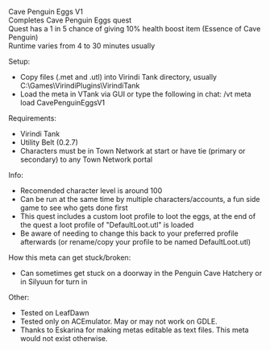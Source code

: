 Cave Penguin Eggs V1  
Completes Cave Penguin Eggs quest  
Quest has a 1 in 5 chance of giving 10% health boost item (Essence of Cave Penguin)  
Runtime varies from 4 to 30 minutes usually  

Setup:
- Copy files (.met and .utl) into Virindi Tank directory, usually C:\Games\VirindiPlugins\VirindiTank
- Load the meta in VTank via GUI or type the following in chat: /vt meta load CavePenguinEggsV1

Requirements:
- Virindi Tank
- Utility Belt (0.2.7)
- Characters must be in Town Network at start or have tie (primary or secondary) to any Town Network portal

Info:
- Recomended character level is around 100
- Can be run at the same time by multiple characters/accounts, a fun side game to see who gets done first
- This quest includes a custom loot profile to loot the eggs, at the end of the quest a loot profile of "DefaultLoot.utl" is loaded
- Be aware of needing to change this back to your preferred profile afterwards (or rename/copy your profile to be named DefaultLoot.utl)

How this meta can get stuck/broken:
- Can sometimes get stuck on a doorway in the Penguin Cave Hatchery or in Silyuun for turn in

Other:
- Tested on LeafDawn
- Tested only on ACEmulator.  May or may not work on GDLE.
- Thanks to Eskarina for making metas editable as text files.   This meta would not exist otherwise.